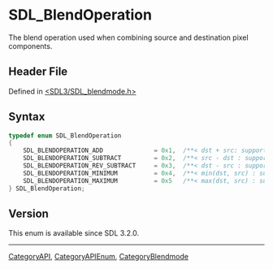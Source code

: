# SDL_BlendOperation

The blend operation used when combining source and destination pixel components.

## Header File

Defined in [<SDL3/SDL_blendmode.h>](https://github.com/libsdl-org/SDL/blob/main/include/SDL3/SDL_blendmode.h)

## Syntax

```c
typedef enum SDL_BlendOperation
{
    SDL_BLENDOPERATION_ADD              = 0x1,  /**< dst + src: supported by all renderers */
    SDL_BLENDOPERATION_SUBTRACT         = 0x2,  /**< src - dst : supported by D3D, OpenGL, OpenGLES, and Vulkan */
    SDL_BLENDOPERATION_REV_SUBTRACT     = 0x3,  /**< dst - src : supported by D3D, OpenGL, OpenGLES, and Vulkan */
    SDL_BLENDOPERATION_MINIMUM          = 0x4,  /**< min(dst, src) : supported by D3D, OpenGL, OpenGLES, and Vulkan */
    SDL_BLENDOPERATION_MAXIMUM          = 0x5   /**< max(dst, src) : supported by D3D, OpenGL, OpenGLES, and Vulkan */
} SDL_BlendOperation;
```

## Version

This enum is available since SDL 3.2.0.

----
[CategoryAPI](CategoryAPI), [CategoryAPIEnum](CategoryAPIEnum), [CategoryBlendmode](CategoryBlendmode)

